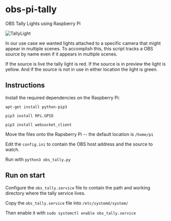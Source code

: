 # obs-pi-tally
OBS Tally Lights using Raspberry Pi

![TallyLight](https://i.imgur.com/TWroxMK.gifv)

In our use case we wanted lights attached to a specific camera that might appear in multiple scenes. To accomplish this, this script tracks a OBS source by name even if it appears in multiple scenes. 

If the source is live the tally light is red. If the source is in preview the light is yellow. And if the source is not in use in either location the light is green.

## Instructions

Install the required dependencies on the Raspberry Pi:

`apt-get install python-pip3`

`pip3 install RPi.GPIO`

`pip3 install websocket_client`
    
Move the files onto the Rapsberry Pi -- the default location is `/home/pi`

Edit the `config.ini` to contain the OBS host address and the source to watch.

Run with `python3 obs_tally.py`

## Run on start

Configure the `obs_tally.service` file to contain the path and working directory where the tally service lives.

Copy the `obs_tally.service` file into `/etc/systemd/system/`

Then enable it with `sudo systemctl enable obs_tally.service`

